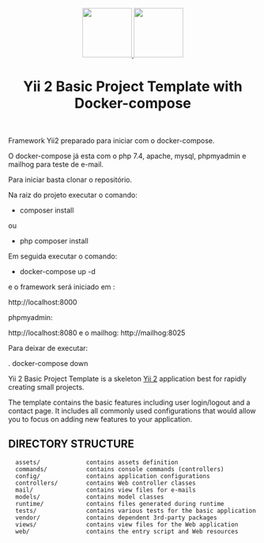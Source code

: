 <p align="center">
    <a href="https://github.com/yiisoft" target="_blank">
        <img src="https://avatars0.githubusercontent.com/u/993323" height="100px">
    </a>
     <a href="https://www.docker.com/" target="_blank">
        <img src="https://www.docker.com/sites/default/files/mono_vertical_large.png" height="100px">
    </a>
    <h1 align="center">Yii 2 Basic Project Template with Docker-compose </h1>
    <br>
</p>

Framework Yii2 preparado para iniciar com o docker-compose.

O docker-compose já esta com o php 7.4, apache, mysql, phpmyadmin e mailhog para teste de e-mail.

Para iniciar basta clonar o repositório.

Na raiz do projeto executar o comando:

- composer install

ou 

- php composer install

Em seguida executar o comando:

 - docker-compose up -d

e o framework será iniciado em :

http://localhost:8000

phpmyadmin:

http://localhost:8080
e o mailhog:
http://mailhog:8025

Para deixar de executar:

. docker-compose down


Yii 2 Basic Project Template is a skeleton [Yii 2](http://www.yiiframework.com/) application best for
rapidly creating small projects.

The template contains the basic features including user login/logout and a contact page.
It includes all commonly used configurations that would allow you to focus on adding new
features to your application.

DIRECTORY STRUCTURE
-------------------

      assets/             contains assets definition
      commands/           contains console commands (controllers)
      config/             contains application configurations
      controllers/        contains Web controller classes
      mail/               contains view files for e-mails
      models/             contains model classes
      runtime/            contains files generated during runtime
      tests/              contains various tests for the basic application
      vendor/             contains dependent 3rd-party packages
      views/              contains view files for the Web application
      web/                contains the entry script and Web resources


